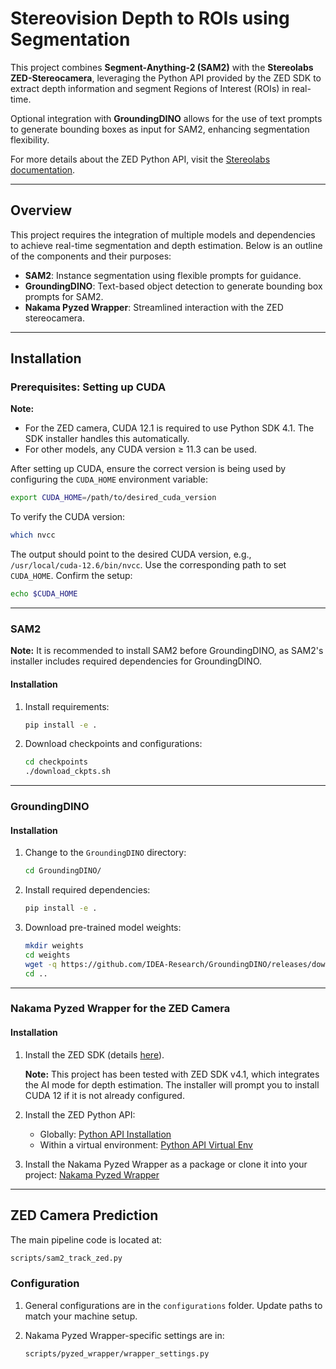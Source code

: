 # Stereovision Depth to ROIs using Segmentation

This project combines **Segment-Anything-2 (SAM2)** with the **Stereolabs ZED-Stereocamera**, leveraging the Python API provided by the ZED SDK to extract depth information and segment Regions of Interest (ROIs) in real-time.

Optional integration with **GroundingDINO** allows for the use of text prompts to generate bounding boxes as input for SAM2, enhancing segmentation flexibility.

For more details about the ZED Python API, visit the [Stereolabs documentation](https://www.stereolabs.com/docs/app-development/python/install).

---

## Overview

This project requires the integration of multiple models and dependencies to achieve real-time segmentation and depth estimation. Below is an outline of the components and their purposes:

- **SAM2**: Instance segmentation using flexible prompts for guidance.
- **GroundingDINO**: Text-based object detection to generate bounding box prompts for SAM2.
- **Nakama Pyzed Wrapper**: Streamlined interaction with the ZED stereocamera.

---

## Installation

### Prerequisites: Setting up CUDA

**Note:**
- For the ZED camera, CUDA 12.1 is required to use Python SDK 4.1. The SDK installer handles this automatically.
- For other models, any CUDA version ≥ 11.3 can be used.

After setting up CUDA, ensure the correct version is being used by configuring the `CUDA_HOME` environment variable:

```bash
export CUDA_HOME=/path/to/desired_cuda_version
```

To verify the CUDA version:

```bash
which nvcc
```

The output should point to the desired CUDA version, e.g., `/usr/local/cuda-12.6/bin/nvcc`. Use the corresponding path to set `CUDA_HOME`. Confirm the setup:

```bash
echo $CUDA_HOME
```

---

### SAM2

**Note:** It is recommended to install SAM2 before GroundingDINO, as SAM2's installer includes required dependencies for GroundingDINO.

#### Installation

1. Install requirements:

   ```bash
   pip install -e .
   ```

2. Download checkpoints and configurations:

   ```bash
   cd checkpoints
   ./download_ckpts.sh
   ```

---

### GroundingDINO

#### Installation

1. Change to the `GroundingDINO` directory:

   ```bash
   cd GroundingDINO/
   ```

2. Install required dependencies:

   ```bash
   pip install -e .
   ```

3. Download pre-trained model weights:

   ```bash
   mkdir weights
   cd weights
   wget -q https://github.com/IDEA-Research/GroundingDINO/releases/download/v0.1.0-alpha/groundingdino_swint_ogc.pth
   cd ..
   ```

---

### Nakama Pyzed Wrapper for the ZED Camera

#### Installation

1. Install the ZED SDK (details [here](https://www.stereolabs.com/en-nl/developers/release)).

   **Note:** This project has been tested with ZED SDK v4.1, which integrates the AI mode for depth estimation. The installer will prompt you to install CUDA 12 if it is not already configured.

2. Install the ZED Python API:

   - Globally:
     [Python API Installation](https://www.stereolabs.com/docs/app-development/python/install)
   - Within a virtual environment:
     [Python API Virtual Env](https://www.stereolabs.com/docs/app-development/python/virtual_env)

3. Install the Nakama Pyzed Wrapper as a package or clone it into your project:
   [Nakama Pyzed Wrapper](https://bitbucket.org/ctw-bw/nakama_pyzed_wrapper/src/master/)

---

## ZED Camera Prediction

The main pipeline code is located at:

```bash
scripts/sam2_track_zed.py
```

### Configuration

1. General configurations are in the `configurations` folder. Update paths to match your machine setup.

2. Nakama Pyzed Wrapper-specific settings are in:

   ```bash
   scripts/pyzed_wrapper/wrapper_settings.py
   
